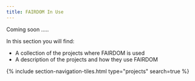 ```yaml
---
title: FAIRDOM In Use 
---
```


Coming soon .....

In this section you will find:

- A collection of the projects where FAIRDOM is used
- A description of the projects and how they use FAIRDOM

{% include section-navigation-tiles.html type="projects" search=true %}
